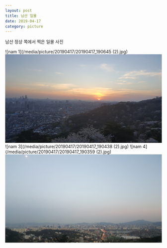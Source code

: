 ```yaml
---
layout: post
title: 남산 일몰
date: 2019-04-17
category: picture
---
```


남산 정상 쪽에서 찍은 일몰 사진



![nam 1](/media/picture/20190417/20190417_190645 (2).jpg)
![nam 2](/media/picture/20190417/20190417_190623.jpg)
![nam 3](/media/picture/20190417/20190417_190438 (2).jpg)
![nam 4](/media/picture/20190417/20190417_190359 (2).jpg)
![nam 5](/media/picture/20190417/20190417_191557.jpg)